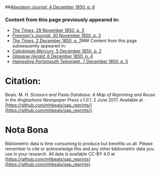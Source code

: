 ##[*Aberdeen Journal*, 4 December 1850, p. 6](https://mhbeals.github.io/sap_html/Aberdeen-Journal/Aberdeen-Journal-4-December-1850-p-6)

### Content from this page previously appeared in:
+ [*The Times*, 29 November 1850, p. 3](https://mhbeals.github.io/sap_html/The-Times/The-Times-29-November-1850-p-3)
+ [*Freeman's Journal*, 30 November 1850, p. 3](https://mhbeals.github.io/sap_html/Freeman's-Journal/Freeman's-Journal-30-November-1850-p-3)
+ [*The Times*, 2 December 1850, p. 7](https://mhbeals.github.io/sap_html/The-Times/The-Times-2-December-1850-p-7)### Content from this page subsequently appeared in:
+ [*Caledonian Mercury*, 5 December 1850, p. 2](https://mhbeals.github.io/sap_html/Caledonian-Mercury/Caledonian-Mercury-5-December-1850-p-2)
+ [*Glasgow Herald*, 6 December 1850, p. 4](https://mhbeals.github.io/sap_html/Glasgow-Herald/Glasgow-Herald-6-December-1850-p-4)
+ [*Hampshire Portsmouth Telegraph*, 7 December 1850, p. 5](https://mhbeals.github.io/sap_html/Hampshire-Portsmouth-Telegraph/Hampshire-Portsmouth-Telegraph-7-December-1850-p-5)
                    
# Citation: 

Beals. M. H. *Scissors and Paste Database: A Map of Reprinting and Reuse in the Anglophone Newspaper Press v.1.0.1.* 2 June 2017. Available at [https://github.com/mhbeals/sap_reprints/](https://github.com/mhbeals/sap_reprints/). 
                    
# Nota Bona

Bibliometric data is time consuming to produce but benefits us all. Please remember to cite or acknowledge this and any other bibliometric data you use in your research. All data is available CC-BY 4.0 at [https://github.com/mhbeals/sap_reprints](https://github.com/mhbeals/sap_reprints)